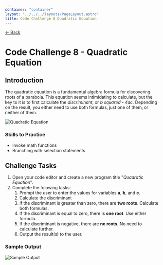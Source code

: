 ```yaml
---
container: "container"
layout: "../../../layouts/PageLayout.astro"
title: Code Challenge 8 Quadratic Equation
---
```


[← Back](/courses/code-challenges/)

# Code Challenge 8 - Quadratic Equation

## Introduction

The quadratic equation is a fundamental algebra formula for discovering roots of a parabola. This equation seems intimidating to calculate, but the key to it is to first calculate the _discriminant_, or _b squared - 4ac_. Depending on the result, you either need to use both formulas, just one of them, or neither of them.

![Quadratic Equation](/assets/img/code-challenges/challenge-8-quadratic-equation.png)

### Skills to Practice

- Invoke math functions
- Branching with selection statements

## Challenge Tasks

1. Open your code editor and create a new program title "_Quadratic Equation_".
2. Complete the folowing tasks:
   1. Prompt the user to enter the values for variables **a**, **b**, and **c**.
   2. Calculate the discriminant
   3. If the discriminant is greater than zero, there are **two roots**. Calculate both formulas.
   4. If the discriminant is equal to zero, there is **one root**. Use either formula.
   5. If the discriminant is negative, there are **no roots**. No need to calculate further.
   6. Output the result(s) to the user.

### Sample Output

![Sample Output](/assets/img/code-challenges/challenge-8-quadratic-equation-sample.gif)
